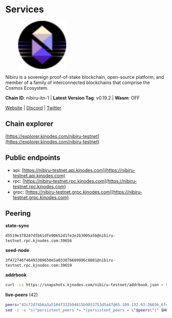 # Services

<figure><img src="https://raw.githubusercontent.com/kj89/cosmos-images/main/logos/nibiru.png" width="150" alt=""><figcaption></figcaption></figure>

Nibiru is a sovereign proof-of-stake blockchain, open-source platform,  and member of a family of interconnected blockchains that comprise the Cosmos Ecosystem.

**Chain ID**: nibiru-itn-1 | **Latest Version Tag**: v0.19.2 | **Wasm**: OFF

[Website](https://nibiru.fi) | [Discord](https://discord.gg/nibiru) | [Twitter](https://twitter.com/NibiruChain)




## Chain explorer
[https://explorer.kjnodes.com/nibiru-testnet](https://explorer.kjnodes.com/nibiru-testnet)

## Public endpoints

* api: [https://nibiru-testnet.api.kjnodes.com](https://nibiru-testnet.api.kjnodes.com)
* rpc: [https://nibiru-testnet.rpc.kjnodes.com](https://nibiru-testnet.rpc.kjnodes.com)
* grpc: [https://nibiru-testnet.grpc.kjnodes.com](https://nibiru-testnet.grpc.kjnodes.com)

## Peering

**state-sync**

```text
d5519e378247dfb61dfe90652d1fe3e2b3005a5b@nibiru-testnet.rpc.kjnodes.com:39656
```

**seed-node**

```text
3f472746f46493309650e5a033076689996c8881@nibiru-testnet.rpc.kjnodes.com:39659
```

**addrbook**
```bash
curl -Ls https://snapshots.kjnodes.com/nibiru-testnet/addrbook.json > $HOME/.nibid/config/addrbook.json
```

**live-peers** (42)
```bash
peers="42c72d74b6a3a5104f332b94615b9053753d5a47@65.109.132.63:26656,6fefa7ece2ff81d1c228c31eda72692d9299d8bc@38.242.248.145:26656,81e70cd7967803bef67e9d2cd0c569bc406d1968@38.242.241.56:26656,a5091d1afa277bab864a495d43226ee44f85604e@212.23.222.91:39656,cea3f4607fbf298466e65e027d82e04123b92ab5@161.97.143.105:26656,82d8f0d473863b8f104623539b0c4b65a997318a@146.190.226.211:26656,7cd09b8cfa8730a7ffc6b5796b51b346c10e1a4f@194.163.164.150:26656,9fa1b05c446850c9e3d55299f7991b61d47d70f6@1.53.109.68:26656,37e20163b663340f28ef86fe95460a81f6ca6ad6@88.210.12.60:26656,591b00c0bfdda9f94e40128869041d1da9ee1639@149.102.152.77:26656,e634fbf8800f76cb911d03e665f2e573188147c0@154.53.32.30:26657,55dfbbffebc40b147b2b765fc65a65711dafcbcd@31.220.78.145:39656,5b4b12ded2c0db5f29345580b507156ca5399053@31.220.84.69:26656,64d2ea39df1cf635fccb17311c245b9fdc56194a@91.107.195.121:26656,cdc4fa8458e3225cc61b45ae6708cc5ccc0f2d18@38.242.153.228:26656,bf10da2792c9439edbfccce2cf0852e692039112@185.215.180.237:26656,77d89a919f28122c9ceef7be1d0dc761fd35a330@20.199.10.78:26656,0e9c978b9a4e8c8adf2c27edc8a512a522c3da86@185.15.244.148:26656,b64a4369b555c14a8e05782f25841f54f634b724@101.35.224.91:26657,c39d6a8ff27c3854dab8823019465bed49134ccb@144.76.101.121:26656,959a635aaea40cfc4ee75b01506d7816b3bb992e@66.94.104.84:26656,4eb0cc5fa9727b3c1803536e9fe48b045cb9923e@194.60.201.124:26656,dbfe627f6010f1167eb971ebe9bcd82dea9cf6d3@144.91.116.98:26656,aab71f268f0926ea6e2450f9b18dd2a91750b7e0@38.242.141.113:26656,4591a6d3bb34030aa3b7be72691e36eb72cd6eff@128.199.47.116:26656,64cf20514a03108936e27b9382c228d42b4642e1@88.198.14.157:26656,ffec1bf617c0856ae62bb4fbf61f6199be965d0c@5.75.229.132:26656,46b2205032ff6f15ce8cdca7d225aca3d84db47d@45.85.146.7:39656,9ebe58ce146562b2a92f4b7bb04beaa0f40817a1@23.88.36.176:26656,120a6ef9986295439e4a920e2fbe89e4314a9976@149.102.152.81:26656,d5519e378247dfb61dfe90652d1fe3e2b3005a5b@65.109.68.190:39656,58d3b3307293d3cbe7488d28c8f751ee985f20b8@65.109.61.47:39656,1750291aa1de3b04f07161ad4c0f2a47e7879d63@65.21.63.46:26656,540a366efc3987627306bde0f1acb2354f277789@78.10.207.252:26656,00abaa0b6be5c41bbb6a72315b301091481a8aaa@95.128.140.24:12656,1e360e7ae5de39cddf3aa3fe5b380c89ba50f0ed@149.102.142.180:26656,0811f875c3b9587d7a5614007c4d151018d3c956@62.171.187.193:26656,f5d99801be3160120468babdfe6866b2c7b7ed58@65.109.111.159:26656,9024178fb93ce4062eea8f368285d721a2dd1a9b@45.61.161.15:26656,b402b5605e266dc7844fd20223082d798fee5dec@34.172.227.227:26656,05beef8bd94ad31ce038f13d67db3a3c36539ac5@62.141.44.89:39656,ed83ea3ba7f5f5826963867afe2db3ca34b08fd0@124.221.83.125:26657"
sed -i -e "s|^persistent_peers *=.*|persistent_peers = \"$peers\"|" $HOME/.nibid/config/config.toml
```
